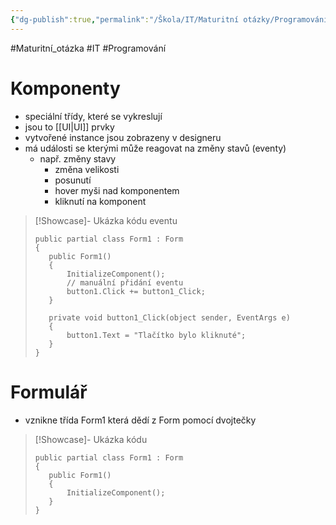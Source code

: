 ```yaml
---
{"dg-publish":true,"permalink":"/Škola/IT/Maturitní otázky/Programování/WinForms – standardní ovládací prvky/","created":"2024-03-29T16:56:12.683+01:00","updated":"2024-03-29T15:11:22.366+01:00"}
---
```


#Maturitní_otázka #IT #Programování 
# Komponenty
- speciální třídy, které se vykreslují
- jsou to [[UI\|UI]] prvky
- vytvořené instance jsou zobrazeny v designeru
- má události se kterými může reagovat na změny stavů (eventy)
	- např. změny stavy
		- změna velikosti
		- posunutí
		- hover myši nad komponentem
		- kliknutí na komponent

> [!Showcase]- Ukázka kódu eventu
>```CSharp
> public partial class Form1 : Form
>{
>    public Form1()
>    {
>        InitializeComponent();
>        // manuální přidání eventu
>        button1.Click += button1_Click;
>    }
>
>    private void button1_Click(object sender, EventArgs e)
>    {
>        button1.Text = "Tlačítko bylo kliknuté";
>    }
>}
>```

# Formulář
- vznikne třída Form1 která dědí z Form pomocí dvojtečky

> [!Showcase]- Ukázka kódu
> ```CSharp
>public partial class Form1 : Form
>{
> 	 public Form1()
> 	 {
> 	     InitializeComponent();
> 	 }
>} 
>```

